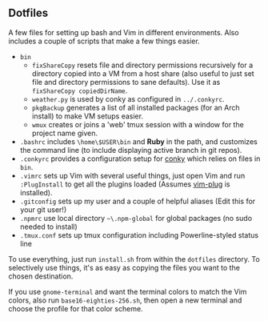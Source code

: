 ## Dotfiles

A few files for setting up bash and Vim in different environments. Also includes a couple of scripts that make a few things easier.

 * `bin`
   * `fixShareCopy` resets file and directory permissions recursively for a directory copied into a VM from a host share (also useful to just set file and directory permissions to sane defaults). Use it as `fixShareCopy copiedDirName`.
   * `weather.py` is used by conky as configured in `../.conkyrc`.
   * `pkgBackup` generates a list of all installed packages (for an Arch install) to make VM setups easier.
   * `wmux` creates or joins a 'web' tmux session with a window for the project name given.
 * `.bashrc` includes `\home\$USER\bin` and __Ruby__ in the path, and customizes the command line (to include displaying active branch in git repos).
 * `.conkyrc` provides a configuration setup for [conky](https://wiki.archlinux.org/index.php/conky) which relies on files in `bin`.
 * `.vimrc` sets up Vim with several useful things, just open Vim and run `:PlugInstall` to get all the plugins loaded (Assumes [vim-plug](https://github.com/junegunn/vim-plug) is installed).
 * `.gitconfig` sets up my user and a couple of helpful aliases (Edit this for your git user!)
 * `.npmrc` use local directory `~\.npm-global` for global packages (no sudo needed to install)
 * `.tmux.conf` sets up tmux configuration including Powerline-styled status line

 To use everything, just run `install.sh` from within the `dotfiles` directory. To selectively use things, it's as easy as copying the files you want to the chosen destination.

 If you use `gnome-terminal` and want the terminal colors to match the Vim colors, also run `base16-eighties-256.sh`, then open a new terminal and choose the profile for that color scheme.

